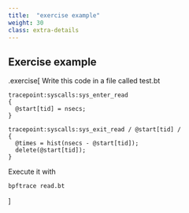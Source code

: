 ```yaml
---
title:  "exercise example"
weight: 30
class: extra-details
---
```


## Exercise example

.exercise[
Write this code in a file called test.bt
```
tracepoint:syscalls:sys_enter_read
{
  @start[tid] = nsecs;
}

tracepoint:syscalls:sys_exit_read / @start[tid] /
{
  @times = hist(nsecs - @start[tid]);
  delete(@start[tid]);
}
```
Execute it with 
```bash
bpftrace read.bt
```
]
